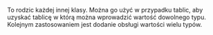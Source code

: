 To rodzic każdej innej klasy. Można go użyć w przypadku tablic, aby uzyskać tablicę w którą można wprowadzić wartość dowolnego typu.
Kolejnym zastosowaniem jest dodanie obsługi wartości wielu typów.